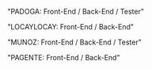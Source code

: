 "PADOGA: Front-End / Back-End / Tester"

"LOCAYLOCAY: Front-End / Back-End"

"MUNOZ: Front-End / Back-End / Tester"

"PAGENTE: Front-End / Back-End"